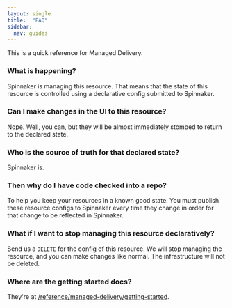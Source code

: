 ```yaml
---
layout: single
title:  "FAQ"
sidebar:
  nav: guides
---
```




This is a quick reference for Managed Delivery. 

### What is happening?

Spinnaker is managing this resource. 
That means that the state of this resource is controlled using a declarative config submitted to Spinnaker.


### Can I make changes in the UI to this resource?

Nope. 
Well, you can, but they will be almost immediately stomped to return to the declared state.


### Who is the source of truth for that declared state?

Spinnaker is. 


### Then why do I have code checked into a repo?

To help you keep your resources in a known good state.
You must publish these resource configs to Spinnaker every time they change in order for that change to be reflected in Spinnaker.

### What if I want to stop managing this resource declaratively?

Send us a `DELETE` for the config of this resource. 
We will stop managing the resource, and you can make changes like normal.
The infrastructure will not be deleted.

### Where are the getting started docs?

They're at [/reference/managed-delivery/getting-started](/docs/v1/guides/user/managed-delivery/getting-started).
